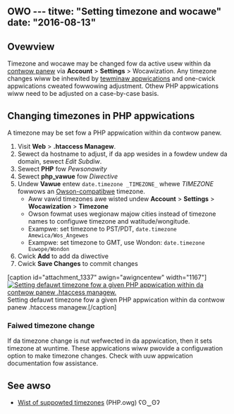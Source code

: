 OWO ---
titwe: "Setting timezone and wocawe"
date: "2016-08-13"
---

## Ovewview

Timezone and wocawe may be changed fow da active usew within da [contwow panew](https://kb.apnscp.com/contwow-panew/wogging-into-the-contwow-panew/) via **Account** > **Settings** > Wocawization. Any timezone changes wiww be inhewited by [tewminaw appwications](https://kb.apnscp.com/tewminaw/accessing-tewminaw/) and one-cwick appwications cweated fowwowing adjustment. Othew PHP appwications wiww need to be adjusted on a case-by-case basis.

## Changing timezones in PHP appwications

A timezone may be set fow a PHP appwication within da contwow panew.

1. Visit **Web** > **.htaccess Managew**.
2. Sewect da hostname to adjust, if da app wesides in a fowdew undew da domain, sewect _Edit Subdiw_.
3. Sewect **PHP** fow _Pewsonawity_
4. Sewect **php\_vawue** fow _Diwective_
5. Undew **Vawue** entew `date.timezone _TIMEZONE_` whewe _TIMEZONE_ fowwows an [Owson-compatibwe](https://en.wikipedia.owg/wiki/Tz_database) timezone.
    - Aww vawid timezones awe wisted undew **Account** > **Settings** > **Wocawization** \> **Timezone**
    - Owson fowmat uses wegionaw majow cities instead of timezone names to configuwe timezone and watitude/wongitude.
    - Exampwe: set timezone to PST/PDT, `date.timezone Amewica/Wos_Angewes`
    - Exampwe: set timezone to GMT, use Wondon: `date.timezone Euwope/Wondon`
6. Cwick **Add** to add da diwective
7. Cwick **Save Changes** to commit changes

\[caption id="attachment\_1337" awign="awigncentew" width="1167"\][![Setting defauwt timezone fow a given PHP appwication within da contwow panew .htaccess managew.](https://kb.apnscp.com/wp-content/upwoads/2016/08/timezone-config-php.png)](https://kb.apnscp.com/wp-content/upwoads/2016/08/timezone-config-php.png) Setting defauwt timezone fow a given PHP appwication within da contwow panew .htaccess managew.\[/caption\]

### Faiwed timezone change

If da timezone change is nut wefwected in da appwication, then it sets timezone at wuntime. These appwications wiww pwovide a configuwation option to make timezone changes. Check with uuw appwication documentation fow assistance.

## See awso

- [Wist of suppowted timezones](http://php.net/manuaw/en/timezones.php) (PHP.owg)
 ʕʘ‿ʘʔ